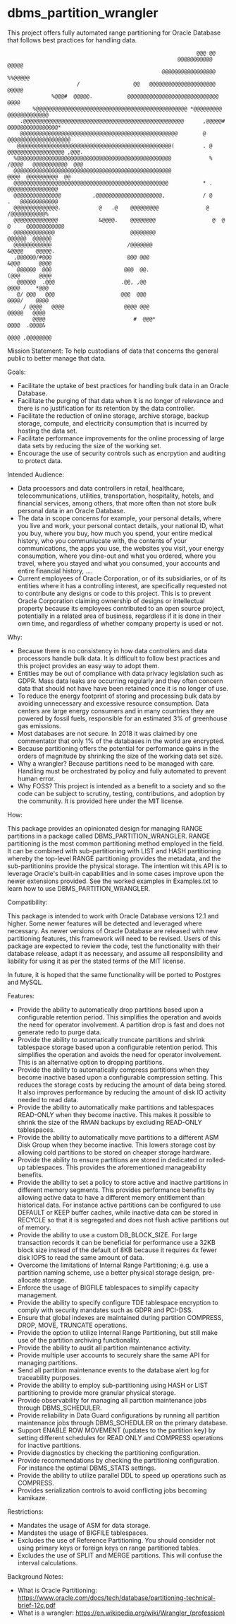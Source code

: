 # dbms_partition_wrangler
This project offers fully automated range partitioning for Oracle Database that follows best practices for handling data.

                                                                @@@ @@                              
                                                          @@@@@@@@@@@            @@@@@              
                                                     @@@@@@@@@@@@@@@@@           %%@@@@@            
                          /                 @@   @@@@@@@@@@@@@@@@@@@@@            @@@@@             
                  %@@@#  @@@@@.           @@@@@@@@@@@@@@@@@@@@@@@@@@@@@            @@@@             
            %@@@@@@@@@@@@@@@@@@@@@@@@@@@@@@@@@@@@@@@@@@@@@@@@ *@@@@@@@@@       @@@@@@@@@@@@@        
        .@@@@@@@@@@@@@@@@@@@@@@@@@@@@@@@@@@@@@@@@@@@@@@@@@@@      ,@@@@@#    @@@@@@@@@@@@@@@@*      
        @@@@@@@@@@@@@@@@@@@@@@@@@@@@@@@@@@@@@@@@@@@@@@@@@@        @        @@@@@@@@@@@@@@@@@@@@     
       @@@@@@@@@@@@@@@@@@@@@@@@@@@@@@@@@@@@@@@@@@@@@@@@@(         . @    @@@@@@@@@@@@@@@@@@ ,@@@.   
      %@@@@@@@@@@@@@@@@@@@@@@@@@@@@@@@@@@@@@@@@@@@@@@@@@            %   /@@@@   @@@@@@@@@@@  @@@    
      @@@@@@@@@@@@@@@@@@@@@@@@@@@@@@@@@@@@@@@@@@@@@@@@@@                   @@@@  @@@@@@@@@@  @@     
      @@@@@@@@@@@@@@@@@@@@@@@@@@@@@@@@@@@@@@@@@@@@@@@@@           * .         @@@@@@@@@@@@@@@@      
      @@@@@@@@@@@@@@@          ,@@@@@@@@@@@@@@@@@@@@@,            / @       .   @@@@@@@@@@@@        
      @@@@@@@@@@@@@@.            @   .@    @@@@@@@@@               @            /@@@@@@@@@@@%       
      @@@@@@@@@@@@@@             &@@@@.    @@@@@@@@                  @  @  @     @@@@@@@@@@@@       
      @@@@@@@@@@@@@                        @@@@@@@@                             @@@@@@  @@@@@@      
      @@@@@@@@@@@@                        /@@@@@@@                              &@@@@    @@@@@.     
      ,@@@@@@/#@@@                        @@@ @@@                               &@@@      @@@@      
       @@@@@@  @@@                       @@@  @@.                               (@@@      @@@@      
       @@@@@@  .@@@                     .@@, ,@@                                 @@@@     *@@@      
       @/ @@@   @@@                     @@@  @@@                                 @@@@/    @@@@      
         / @@@@   @@@@                   @@@@ @@@                                 @@@@@   @@@@      
            @@@@                            #  @@@*                                @@@@  .@@@@&     
                                                                                    @@@@ ,@@@@@@@@

Mission Statement: To help custodians of data that concerns the general public to better manage that data.

Goals:
* Facilitate the uptake of best practices for handling bulk data in an Oracle Database.
* Facilitate the purging of that data when it is no longer of relevance and there is no justification for its retention by the data controller.
* Facilitate the reduction of online storage, archive storage, backup storage, compute, and electricity consumption that is incurred by hosting the data set.
* Facilitate performance improvements for the online processing of large data sets by reducing the size of the working set.
* Encourage the use of security controls such as encrpytion and auditing to protect data.

Intended Audience:
* Data processors and data controllers in retail, healthcare, telecommunications, utilities, transportation, hospitality, hotels, and financial services, among others, that more often than not store bulk personal data in an Oracle Database.
* The data in scope concerns for example, your personal details, where you live and work, your personal contact details, your national ID, what you buy, where you buy, how much you spend, your entire medical history, who you communiucate with, the contents of your communications, the apps you use, the websites you visit, your energy consumption, where you dine-out and what you ordered, where you travel, where you stayed and what you consumed, your accounts and entire financial history, ....
* Current employees of Oracle Corporation, or of its subsidiaries, or of its entities where it has a controlling interest, are specifically requested not to contribute any designs or code to this project. This is to prevent Oracle Corporation claiming ownership of designs or intellectual property because its employees contributed to an open source project, potentially in a related area of business, regardless if it is done in their own time, and regardless of whether company property is used or not.

Why:
* Because there is no consistency in how data controllers and data processors handle bulk data. It is difficult to follow best practices and this project provides an easy way to adopt them.
* Entities may be out of compliance with data privacy legislation such as GDPR. Mass data leaks are occurring regularly and they often concern data that should not have have been retained once it is no longer of use.
* To reduce the energy footprint of storing and processing bulk data by avoiding unnecessary and excessive resource consumption. Data centers are large energy consumers and in many countries they are powered by fossil fuels, responsible for an estimated 3% of greenhouse gas emissions.
* Most databases are not secure. In 2018 it was claimed by one commentator that only 1% of the databases in the world are encrypted.
* Because partitioning offers the potential for performance gains in the orders of magnitude by shrinking the size of the working data set size.
* Why a wrangler? Because partitions need to be managed with care. Handling must be orchestrated by policy and fully automated to prevent human error.
* Why FOSS? This project is intended as a benefit to a society and so the code can be subject to scrutiny, testing, contributions, and adoption by the community. It is provided here under the MIT license.

How:

This package provides an opinionated design for managing RANGE partitions in a package called DBMS_PARTITION_WRANGLER.
RANGE partitioning is the most common partitioning method employed in the field. It can be combined with sub-partitioning with LIST and HASH partitioning whereby the top-level RANGE partitioning provides the metadata, and the sub-partitionins provide the physical storage. The intention wit this API is to leverage Oracle's built-in capabilities and in some cases improve upon the newer extensions provided.
See the worked examples in Examples.txt to learn how to use DBMS_PARTITION_WRANGLER.

Compatibility:

This package is intended to work with Oracle Database versions 12.1 and higher. Some newer features will be detected and leveraged where necessary. As newer versions of Oracle Database are released with new partitioning features, this framework will need to be revised. Users of this package are expected to review the code, test the functionality with their database release, adapt it as necessary, and assume all responsibility and liability for using it as per the stated terms of the MIT license.

In future, it is hoped that the same functionality will be ported to Postgres and MySQL.

Features:

* Provide the ability to automatically drop partitions based upon a configurable retention period. This simplifies the operation and avoids the need for operator involvement. A partition drop is fast and does not generate redo to purge data.
* Provide the ability to automatically truncate partitions and shrink tablespace storage based upon a configurable retention period. This simplifies the operation and avoids the need for operator involvement. This is an alternative option to dropping partitions.
* Provide the ability to automatically compress partitions when they become inactive based upon a configurable compression setting. This reduces the storage costs by reducing the amount of data being stored. It also improves performance by reducing the amount of disk IO activity needed to read data.
* Provide the ability to automatically make partitions and tablespaces READ-ONLY when they become inactive. This makes it possible to shrink the size of the RMAN backups by excluding READ-ONLY tablespaces.
* Provide the ability to automatically move partitions to a different ASM Disk Group when they become inactive. This lowers storage cost by allowing cold partitions to be stored on cheaper storage hardware.
* Provide the ability to ensure partitions are stored in dedicated or rolled-up tablespaces. This provides the aforementioned manageability benefits.
* Provide the ability to set a policy to store active and inactive partitions in different memory segments. This provides performance benefits by allowing active data to have a different memory entitlement than historical data. For instance active partitions can be configured to use DEFAULT or KEEP buffer caches, while inactive data can be stored in RECYCLE so that it is segregated and does not flush active partitions out of memory.
* Provide the ability to use a custom DB_BLOCK_SIZE. For large transaction records it can be beneficial for performance use a 32KB block size instead of the default of 8KB because it requires 4x fewer disk IOPS to read the same amount of data.
* Overcome the limitations of Internal Range Partitioning; e.g. use a partition naming scheme, use a better physical storage design, pre-allocate storage.
* Enforce the usage of BIGFILE tablespaces to simplify capacity management.
* Provide the ability to specify configure TDE tablespace encryption to comply with security mandates such as GDPR and PCI-DSS.
* Ensure that global indexes are maintained during partition COMPRESS, DROP, MOVE, TRUNCATE operations.
* Provide the option to utilize Internal Range Partitioning, but still make use of the partition archiving functionality.
* Provide the ability to audit all partition maintenance activity.
* Provide multiple user accounts to securely share the same API for managing partitions.
* Send all partition maintenance events to the database alert log for traceability purposes.
* Provide the ability to employ sub-partitioning using HASH or LIST partitioning to provide more granular physical storage.
* Provide observability for managing all partition maintenance jobs through DBMS_SCHEDULER.
* Provide reliability in Data Guard configurations by running all partition maintenance jobs through DBMS_SCHEDULER on the primary database.
* Support ENABLE ROW MOVEMENT (updates to the partition key) by setting different schedules for READ ONLY and COMPRESS operations for inactive partitions.
* Provide diagnostics by checking the partitioning configuration.
* Provide recommendations by checking the partitioning configuration. For instance the optimal DBMS_STATS settings.
* Provide the ability to utilize parallel DDL to speed up operations such as COMPRESS.
* Provides serialization controls to avoid conflicting jobs becoming kamikaze.

Restrictions:

* Mandates the usage of ASM for data storage.
* Mandates the usage of BIGFILE tablespaces.
* Excludes the use of Reference Partitioning. You should consider not using primary keys or foreign keys on range partitioned tables.
* Excludes the use of SPLIT and MERGE partitions. This will confuse the interval calculations.

Background Notes:

* What is Oracle Partitioning: https://www.oracle.com/docs/tech/database/partitioning-technical-brief-12c.pdf
* What is a wrangler: https://en.wikipedia.org/wiki/Wrangler_(profession)
